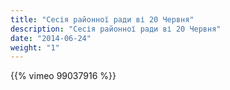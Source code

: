 ```yaml
---
title: "Сесія районної ради ві 20 Червня"
description: "Сесія районної ради ві 20 Червня"
date: "2014-06-24"
weight: "1"
---
```


{{% vimeo 99037916 %}}
